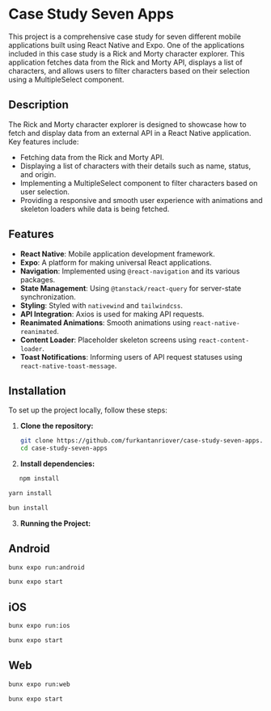 # Case Study Seven Apps

This project is a comprehensive case study for seven different mobile applications built using React Native and Expo. One of the applications included in this case study is a Rick and Morty character explorer. This application fetches data from the Rick and Morty API, displays a list of characters, and allows users to filter characters based on their selection using a MultipleSelect component.

## Description

The Rick and Morty character explorer is designed to showcase how to fetch and display data from an external API in a React Native application. Key features include:

- Fetching data from the Rick and Morty API.
- Displaying a list of characters with their details such as name, status, and origin.
- Implementing a MultipleSelect component to filter characters based on user selection.
- Providing a responsive and smooth user experience with animations and skeleton loaders while data is being fetched.

## Features

- **React Native**: Mobile application development framework.
- **Expo**: A platform for making universal React applications.
- **Navigation**: Implemented using `@react-navigation` and its various packages.
- **State Management**: Using `@tanstack/react-query` for server-state synchronization.
- **Styling**: Styled with `nativewind` and `tailwindcss`.
- **API Integration**: Axios is used for making API requests.
- **Reanimated Animations**: Smooth animations using `react-native-reanimated`.
- **Content Loader**: Placeholder skeleton screens using `react-content-loader`.
- **Toast Notifications**: Informing users of API request statuses using `react-native-toast-message`.

## Installation

To set up the project locally, follow these steps:

1. **Clone the repository:**

   ```bash
   git clone https://github.com/furkantanriover/case-study-seven-apps.git
   cd case-study-seven-apps
   ```

2. **Install dependencies:**

```bash
   npm install
```

```bash
yarn install
```

```bash
bun install
```

3. **Running the Project:**

## Android

```bash
bunx expo run:android
```

```bash
bunx expo start
```

## iOS

```bash
bunx expo run:ios
```

```bash
bunx expo start
```

## Web

```bash
bunx expo run:web
```

```bash
bunx expo start
```
